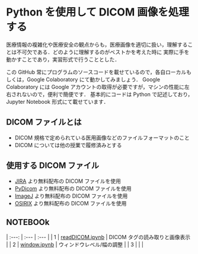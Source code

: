 # Python を使用して DICOM 画像を処理する

医療情報の複雑化や医療安全の観点からも，医療画像を適切に扱い，理解することは不可欠である．どのように理解するのがベストかを考えた時に
実際に手を動かすことであり，実習形式で行うこととした．


この GitHub 常にプログラムのソースコードを載せているので，各自ローカルもしくは，Google Colaboratory にて動かしてみましょう．
Google Colaboratory には Google アカウントの取得が必要ですが，マシンの性能に左右されないので，便利で簡便です．
基本的にコードは Python で記述しており，Jupyter Notebook 形式にて載せています．


## DICOM ファイルとは
 - DICOM 規格で定められている医用画像などのファイルフォーマットのこと
 - DICOM については他の授業で履修済みとする

## 使用する DICOM ファイル
 - [JIRA](https://www.jira-net.or.jp/dicom/dicom_data_01_02.html) より無料配布の DICOM ファイルを使用
 - [PyDicom](https://github.com/pydicom/pydicom/tree/master/pydicom/data/test_files) より無料配布の DICOM ファイルを使用
 - [ImageJ](https://imagej.nih.gov/ij/images/) より無料配布の DICOM ファイルを使用
 - [OSIRIX](http://www.osirix-viewer.com/resources/dicom-image-library/) より無料配布の DICOM ファイルを使用

## NOTEBOOk

| :---: | :--- | :--- |
| 1 | [readDICOM.ipynb](https://github.com/ryskks/usedicom/blob/main/readDICOM.ipynb) | DICOM タグの読み取りと画像表示 |
| 2 | [window.ipynb](https://github.com/ryskks/usedicom/blob/main/window.ipynb) | ウィンドウレベル/幅の調整 |
| 3 | []() | |

